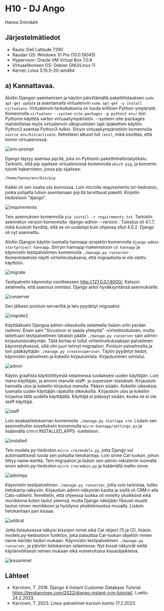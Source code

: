 # H10 - DJ Ango

Hanna Gröndahl

## Järjestelmätiedot

- Rauta: Dell Latitude 7290
- Raudan OS: Windows 10 Pro (10.0.19045)
- Hypervisor: Oracle VM Virtual Box 7.0.6
- Virtuaalikoneen OS: Debian GNU/Linux 11
- Kernel: Linux 5.10.0-20-amd64

## a) Kannattavaa.

Aloitin Djangon asentamisen ja käytön päivittämällä pakettilistauksen `sudo apt-get update` ja asentamalla virtualenvin `sudo apt-get -y install virtualenv`. Virtualenvin tarkoituksena on luoda erillinen Python-ympäristö. Komennolla `virtualenv --system-site-packages -p python3 env/` loin Pythonin käyttöä varten virtuaaliympäristön. --system-site-packages mahdollistaa myös virtualenvin ulkopuolisten (apt-)pakettien käytön. Python3 asentaa Python3-tulkin. Siiryin virtuaaliympäristöön komennolla `source env/bin/activate`. Kehotteen alkuun tuli `(env)`, mikä osoittaa, että toimin virtualenvissä.

![env-prompt](https://user-images.githubusercontent.com/122886984/221207404-159875bf-f82d-4922-b7a4-6d4cfaa2bd68.png)

Django täytyy asentaa pip:llä, joka on Pythonin pakettinhallintatyökalu. Tarkistin, että pip sijaitsee virtualenvissä komennolla `which pip`, ja komento tulosti hakemiston, jossa pip sijaitsee:

    /home/hanna/env/bin/pip

Kaikki oli sen osalta siis kunnossa. Loin microlla requirements.txt-tiedoston, jonka pohjalta tulisin asentamaan pip:llä tarvittavat paketit. Kirjoitin tiedostoon "django".

![requirements](https://user-images.githubusercontent.com/122886984/221207461-0d16469f-e4f6-45e9-aa5f-a2d24837b6c3.png)

Tein asennuksen komennolla `pip install -r requirements.txt`. Tarkistin asennetun version komennolla ´django-admin --version`. Tulostus oli 4.1.7, mikä kuulosti hyvältä, sillä se on uudempi kuin ohjeissa ollut 4.0.2. Django oli nyt asennettu.

Aloitin Djangon käytön luomalla hannapp-projektin komennolla `django-admin startproject hannapp`. Siirryin hannapp-hakemistoon `cd hannapp` ja käynnistin testipalvelimen komennolla `./manage.py runserver`. Komentokehote näytti virheilmoituksena, että migraatioita ei ole otettu käyttöön.

![migrate](https://user-images.githubusercontent.com/122886984/221207658-ae1d1b09-71aa-48c9-9d9c-f0648762cde4.png)

Testipalvelin käynnistyi osoitteeseen http://127.0.0.1:8000/. Katsoin selaimella, että asennus onnistui. Django antoi hyväksyntänsä asennukselle.

![runserver](https://user-images.githubusercontent.com/122886984/221207744-c5f3a187-b425-47e4-9a88-cd070a58ebd5.png)

Sen jälkeen poistuin serveriltä ja tein pyydetyt migraatiot.

![migrate2](https://user-images.githubusercontent.com/122886984/221207760-b44329f5-a8fe-4681-8f80-a85c827c8ab1.png)

Käyttääkseni Djangoa admin-oikeuksilla selaimella lisäsin urlin perään /admin/. Ensin sain "Sivustoon ei saada yhteyttä" -virheilmoituksen, mutta laitettuani testipalvelimen takaisin päälle `./manage.py runserver` sain admin-kirjautumisnäkymän. Tällä kertaa ei tullut virheilmoituksiakaan palvelimen käynnistyksessä, sillä olin juuri tehnyt migraation. Poistuin palvelimelta ja loin pääkäyttäjän `./manage.py createsuperuser`. Täytin pyydetyt tiedot, käynnistin palvelimen ja kokeilin kirjautumista. Kirjautuminen onnistui.

![admin](https://user-images.githubusercontent.com/122886984/221207893-1414c333-0042-46d6-9f93-dcc6fe491a0c.png)

Käytin graafista käyttöliittymää selaimessa luodakseni uuden käyttäjän. Loin manu-käyttäjän, ja annoin manulle staff- ja superuser-statukset. Kirjauduin hannalla ulos ja kokeilin kirjautua manulla. Pääsin sisään. Kokeilin oikeuksia luomalla uuden käyttäjän rajatuilla oikeuksilla. Kirjauduin ulos ja kokeilin kirjautua tällä uudella käyttäjällä. Käyttäjä ei päässyt sisään, koska se ei ole staff-käyttäjä.

![staff](https://user-images.githubusercontent.com/122886984/221207934-ae141bf7-a765-4b11-97c5-54d993840d6c.png)

Loin asiakastietokannan komennolla `./manage.py startapp crm`. Lisäsin sen asennettuihin sovelluksiin komennolla `micro hannapp/settings.py` ja lisäämällä crm:n INSTALLED_APPS -luetteloon. 

![installed](https://user-images.githubusercontent.com/122886984/221207964-92a16258-64c2-4656-81f2-40bda3dcd4d7.png)

Tein models.py-tiedoston `micro crm/models.py`, jotta Django voi automaattisesti luoda sen pohjalta tietokantoja. Loin sinne Cat-luokan, johon liittyy name-kenttä. Tein migraation ja lisäsin sen admin-rekisteriin luomalla ensin admin.py-tiedoston `micro crm/admin.py` ja lisäämällä mallin sinne.

![adminpy](https://user-images.githubusercontent.com/122886984/221207989-33d16516-87db-4d8a-a6de-3e9197af142f.png)

Käynnistin testipalvelimen `./manage.py runserver`, jotta voin tarkistaa, tuliko tietokanta näkyviin. Kirjauduin admin-näkymän kautta ja siellä oli CRM:n alla Cats-välilehti. Ihmettelin, että ohjeessa luokka oli nimetty yksikkönä eikä monikkona kuten taulut yleensä, mutta Django näköjään fiksusti muutti taulun nimen monikkoon ja hyödynsi yksikkömuotoa muualla. Lisäsin tietokantaan pari kissaa.

![addcat](https://user-images.githubusercontent.com/122886984/221208042-0163b324-d874-4ce0-aaf9-993a8ad99494.png)

Jotta listauksessa näkyisi kissojen nimet eikä Cat object (1) ja (2), lisäsin models.py-tiedostoon funktion, joka palauttaa Cat-luokan objektin nimen name-kentän tiedon mukaan. Käynnistin testipalvelimen `./manage.py runserver`, ja päivitin tietokannan selaimessa. Nyt kissat näkyivät siellä käytännöllisesti nimien mukaan eikä numeroituina kissaobjekteina. 

![kissanimet](https://user-images.githubusercontent.com/122886984/221208068-13ae1506-6dab-445a-8363-d48a43bdf919.png)

## Lähteet

- Karvinen, T. 2016. Django 4 Instant Customer Database Tutorial. https://terokarvinen.com/2022/django-instant-crm-tutorial/. Luettu 24.2.2023.
- Karvinen, T. 2023. Linux-palvelimet-kurssin luento 17.2.2023.
